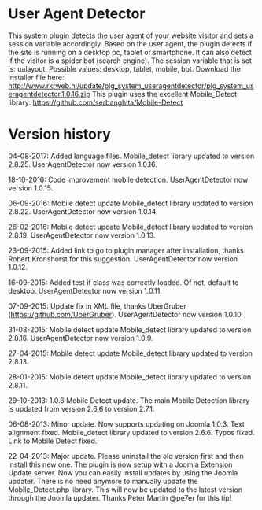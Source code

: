 User Agent Detector
====================================

This system plugin detects the user agent of your website visitor and sets a session variable accordingly.
Based on the user agent, the plugin detects if the site is running on a desktop pc, tablet or smartphone. It can also detect if the visitor is a spider bot (search engine).
The session variable that is set is: ualayout. Possible values: desktop, tablet, mobile, bot.
Download the installer file here: http://www.rkrweb.nl/update/plg_system_useragentdetector/plg_system_useragentdetector.1.0.16.zip
This plugin uses the excellent Mobile_Detect library: https://github.com/serbanghita/Mobile-Detect


# Version history

04-08-2017: Added language files.
Mobile_detect library updated to version 2.8.25.
UserAgentDetector now version 1.0.16.

18-10-2016: Code improvement mobile detection.
UserAgentDetector now version 1.0.15.

06-09-2016: Mobile detect update
Mobile_detect library updated to version 2.8.22.
UserAgentDetector now version 1.0.14.

26-02-2016: Mobile detect update
Mobile_detect library updated to version 2.8.19.
UserAgentDetector now version 1.0.13.

23-09-2015: Added link to go to plugin manager after installation, thanks Robert Kronshorst for this suggestion.
UserAgentDetector now version 1.0.12.

16-09-2015: Added test if class was correctly loaded. Of not, default to desktop.
UserAgentDetector now version 1.0.11.

07-09-2015: Update fix in XML file, thanks UberGruber (https://github.com/UberGruber).
UserAgentDetector now version 1.0.10.

31-08-2015: Mobile detect update
Mobile_detect library updated to version 2.8.16.
UserAgentDetector now version 1.0.9.

27-04-2015: Mobile detect update
Mobile_detect library updated to version 2.8.13.

28-01-2015: Mobile detect update
Mobile_detect library updated to version 2.8.11.

29-10-2013: 1.0.6 Mobile Detect update.
The main Mobile Detection library is updated from version 2.6.6 to version 2.7.1.

06-08-2013: Minor update.
Now supports updating on Joomla 1.0.3. Text alignment fixed.
Mobile_detect library updated to version 2.6.6.
Typos fixed.
Link to Mobile Detect fixed.

22-04-2013: Major update.
Please uninstall the old version first and then install this new one. The plugin is now setup with a Joomla Extension Update server.
Now you can easily install updates by using the Joomla updater. There is no need anymore to manually update the Mobile_Detect.php library. This will now be updated to the latest version through the Joomla updater. Thanks Peter Martin @pe7er for this tip!